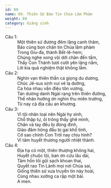```yaml
---
id: 69
name: 69. Thiên Sứ Báo Tin Chúa Lâm Phàm
weight: 69
category: Giáng sinh
---
```

<dl><dt>Câu 1:</dt><dd data-verse="1"> Một thiên sứ đương đêm lặng canh thâm, <br/>Báo cùng bọn chăn tin Chúa lâm phàm <br/>Trong Giu-đa, thành Bết-lê-hem; <br/>Chúng nghe xong vội dời chân đến tầm, <br/>Thấy Con Thánh tươi cười yên lặng nằm, <br/>Lời kia quả nghiệm thật không lầm. </dd><dt>Câu 2:</dt><dd data-verse="3">Nghìn vạn thiên thần ca giọng du dương, <br/>Chúc Jê-sus sinh vui vẻ lạ dường, <br/>Ca hòa nhau vần điệu tôn vương, <br/>Tán dương danh Ngài rạng trên thiên đường, <br/>Thế nhân hưởng ơn nghìn thu miên trường, <br/>Từ nay cả địa cầu an khương. </dd><dt>Câu 3:</dt><dd data-verse="3">Vì tội nhân loại nên Ngài hy sinh, <br/>Chỗ thập tự, ôi trông thấy ghê mình, <br/>Chân và tay đều bị đóng đinh, <br/>Giáo đâm hông đầu bị gai khổ tình, <br/>Cớ sao chính Con Trời nay chịu hình? <br/>Vì tâm huyết thương người nhiệt thành. </dd><dt>Câu 4:</dt><dd data-verse="4"> Địa hạ có một, thiên thượng không hai, <br/>Huyết chuộc tội, ban ơn cứu lâu dài, <br/>Tâm hồn tôi gội sạch khoan thai, <br/>Quyết rao Tin Lành mọi nơi Chúa sai, <br/>Giống thiên sứ xưa truyền tin này hoài, <br/>Cùng nhau xướng ca rập một bài. <br/>A men. </dd></dl>
